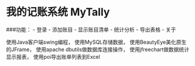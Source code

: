 # 我的记账系统 MyTally
###功能：
	- 登录
	- 添加账目
	- 显示账目清单
	- 统计分析
	- 导出表格
	- 关于
	
使用Java客户端swing编程，
使用MySQL存储数据，
使用BeautyEye美化原生的JFrame，
使用apache dbutils做数据库连接操作，
使用jfreechart做数据统计显示报表，
使用poi导出账单列表到Excel